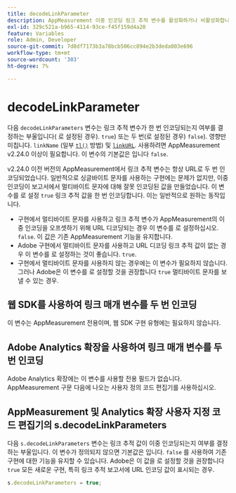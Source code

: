```yaml
---
title: decodeLinkParameter
description: AppMeasurement 이중 인코딩 링크 추적 변수를 활성화하거나 비활성화합니다.
exl-id: 329c521a-b965-4114-93ce-f45f159d4a20
feature: Variables
role: Admin, Developer
source-git-commit: 7d8df7173b3a78bcb506cc894e2b3deda003e696
workflow-type: tm+mt
source-wordcount: '303'
ht-degree: 7%

---
```


# decodeLinkParameter

다음 `decodeLinkParameters` 변수는 링크 추적 변수가 한 번 인코딩되는지 여부를 결정하는 부울입니다( 로 설정된 경우). `true`) 또는 두 번(로 설정된 경우) `false`). 영향만 미칩니다. `linkName` (일부 [`tl()`](../functions/tl-method.md) 방법) 및 [`linkURL`](linkurl.md). 사용하려면 AppMeasurement v2.24.0 이상이 필요합니다. 이 변수의 기본값은 입니다 `false`.

v2.24.0 이전 버전의 AppMeasurement에서 링크 추적 변수는 항상 URL로 두 번 인코딩되었습니다. 일반적으로 싱글바이트 문자를 사용하는 구현에는 문제가 없지만, 이중 인코딩이 보고서에서 멀티바이트 문자에 대해 잘못 인코딩된 값을 만들었습니다. 이 변수를 로 설정 `true` 링크 추적 값을 한 번 인코딩합니다. 이는 일반적으로 원하는 동작입니다.

* 구현에서 멀티바이트 문자를 사용하고 링크 추적 변수가 AppMeasurement의 이중 인코딩을 오프셋하기 위해 URL 디코딩되는 경우 이 변수를 로 설정하십시오. `false`. 이 값은 기존 AppMeasurement 기능을 유지합니다.
* Adobe 구현에서 멀티바이트 문자를 사용하고 URL 디코딩 링크 추적 값이 없는 경우 이 변수를 로 설정하는 것이 좋습니다. `true`.
* 구현에서 멀티바이트 문자를 사용하지 않는 경우에는 이 변수가 필요하지 않습니다. 그러나 Adobe은 이 변수를 로 설정할 것을 권장합니다 `true` 멀티바이트 문자를 보낼 수 있는 경우.

## 웹 SDK를 사용하여 링크 매개 변수를 두 번 인코딩

이 변수는 AppMeasurement 전용이며, 웹 SDK 구현 유형에는 필요하지 않습니다.

## Adobe Analytics 확장을 사용하여 링크 매개 변수를 두 번 인코딩

Adobe Analytics 확장에는 이 변수를 사용할 전용 필드가 없습니다. AppMeasurement 구문 다음에 나오는 사용자 정의 코드 편집기를 사용하십시오.

## AppMeasurement 및 Analytics 확장 사용자 지정 코드 편집기의 s.decodeLinkParameters

다음 `s.decodeLinkParameters` 변수는 링크 추적 값이 이중 인코딩되는지 여부를 결정하는 부울입니다. 이 변수가 정의되지 않으면 기본값은 입니다. `false` 를 사용하여 기존 구현에 대한 기능을 유지할 수 있습니다. Adobe은 이 값을 로 설정할 것을 권장합니다 `true` 모든 새로운 구현, 특히 링크 추적 보고서에 URL 인코딩 값이 표시되는 경우.

```js
s.decodeLinkParameters = true;
```
